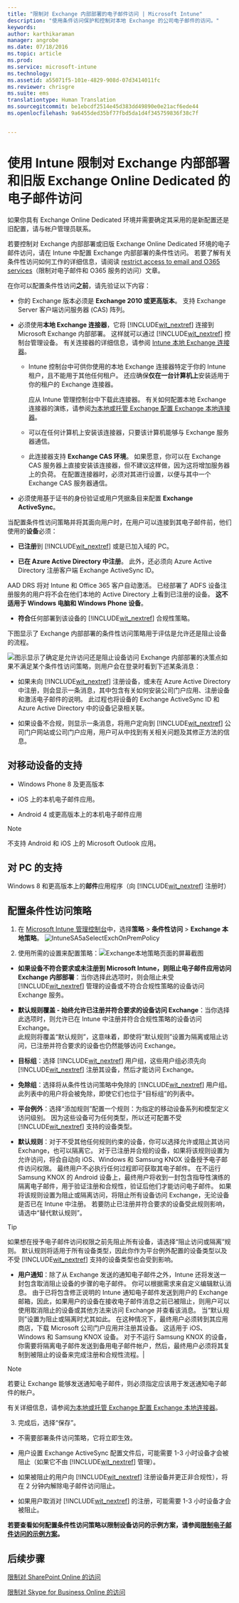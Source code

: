 ```yaml
---
title: "限制对 Exchange 内部部署的电子邮件访问 | Microsoft Intune"
description: "使用条件访问保护和控制对本地 Exchange 的公司电子邮件的访问。"
keywords: 
author: karthikaraman
manager: angrobe
ms.date: 07/18/2016
ms.topic: article
ms.prod: 
ms.service: microsoft-intune
ms.technology: 
ms.assetid: a55071f5-101e-4829-908d-07d3414011fc
ms.reviewer: chrisgre
ms.suite: ems
translationtype: Human Translation
ms.sourcegitcommit: be1ebcdf2514e45d383dd49890e0e21acf6ede44
ms.openlocfilehash: 9a6455ded35bf77fbd5da1d4f345759836f38c7f


---
```


# 使用 Intune 限制对 Exchange 内部部署和旧版 Exchange Online Dedicated 的电子邮件访问


如果你具有 Exchange Online Dedicated 环境并需要确定其采用的是新配置还是旧配置，请与帐户管理员联系。


若要控制对 Exchange 内部部署或旧版 Exchange Online Dedicated 环境的电子邮件访问，请在 Intune 中配置 Exchange 内部部署的条件性访问。
若要了解有关条件性访问如何工作的详细信息，请阅读 [restrict access to email and O365 services]( restrict-access-to-email-and-o365-services-with-microsoft-intune.md)（限制对电子邮件和 O365 服务的访问）文章。

在你可以配置条件性访问**之前**，请先验证以下内容：

-   你的 Exchange 版本必须是 **Exchange 2010 或更高版本**。 支持 Exchange Server 客户端访问服务器 (CAS) 阵列。

-   必须使用**本地 Exchange 连接器**，它将 [!INCLUDE[wit_nextref](../includes/wit_nextref_md.md)] 连接到 Microsoft Exchange 内部部署。 这样就可以通过 [!INCLUDE[wit_nextref](../includes/wit_nextref_md.md)] 控制台管理设备。 有关连接器的详细信息，请参阅 [Intune 本地 Exchange 连接器](intune-on-premises-exchange-connector.md)。

    -   Intune 控制台中可供你使用的本地 Exchange 连接器特定于你的 Intune 租户，且不能用于其他任何租户。 还应确保**仅在一台计算机上**安装适用于你的租户的 Exchange 连接器。

        应从 Intune 管理控制台中下载此连接器。  有关如何配置本地 Exchange 连接器的演练，请参阅[为本地或托管 Exchange 配置 Exchange 本地连接器](intune-on-premises-exchange-connector.md)。

    -   可以在任何计算机上安装该连接器，只要该计算机能够与 Exchange 服务器通信。

    -   此连接器支持 **Exchange CAS 环境**。 如果愿意，你可以在 Exchange CAS 服务器上直接安装该连接器，但不建议这样做，因为这将增加服务器上的负荷。
    在配置连接器时，必须对其进行设置，以便与其中一个 Exchange CAS 服务器通信。

-   必须使用基于证书的身份验证或用户凭据条目来配置 **Exchange ActiveSync**。

当配置条件性访问策略并将其面向用户时，在用户可以连接到其电子邮件前，他们使用的**设备**必须：

-  **已注册**到 [!INCLUDE[wit_nextref](../includes/wit_nextref_md.md)] 或是已加入域的 PC。

-  **已在 Azure Active Directory 中注册**。 此外，还必须向 Azure Active Directory 注册客户端 Exchange ActiveSync ID。

  AAD DRS 将对 Intune 和 Office 365 客户自动激活。 已经部署了 ADFS 设备注册服务的用户将不会在他们本地的 Active Directory 上看到已注册的设备。 **这不适用于 Windows 电脑和 Windows Phone 设备**。

-   **符合**任何部署到该设备的 [!INCLUDE[wit_nextref](../includes/wit_nextref_md.md)] 合规性策略。

下图显示了 Exchange 内部部署的条件性访问策略用于评估是允许还是阻止设备的流程。

![图示显示了确定是允许访问还是阻止设备访问 Exchange 内部部署的决策点](../media/ConditionalAccess8-2.png)如果不满足某个条件性访问策略，则用户会在登录时看到下述某条消息：

- 如果未向 [!INCLUDE[wit_nextref](../includes/wit_nextref_md.md)] 注册设备，或未在 Azure Active Directory 中注册，则会显示一条消息，其中包含有关如何安装公司门户应用、注册设备和激活电子邮件的说明。 此过程也将设备的 Exchange ActiveSync ID 和 Azure Active Directory 中的设备记录相关联。

-   如果设备不合规，则显示一条消息，将用户定向到 [!INCLUDE[wit_nextref](../includes/wit_nextref_md.md)] 公司门户网站或公司门户应用，用户可从中找到有关相关问题及其修正方法的信息。

## 对移动设备的支持
-   Windows Phone 8 及更高版本

-   iOS 上的本机电子邮件应用。

-   Android 4 或更高版本上的本机电子邮件应用
> [!NOTE]
> 不支持 Android 和 iOS 上的 Microsoft Outlook 应用。

## 对 PC 的支持

Windows 8 和更高版本上的**邮件**应用程序（向 [!INCLUDE[wit_nextref](../includes/wit_nextref_md.md)] 注册时）

##  配置条件性访问策略

1.  在 [Microsoft Intune 管理控制台](https://manage.microsoft.com)中，选择**策略**  >  **条件性访问**  >  **Exchange 本地策略**。
![IntuneSA5aSelectExchOnPremPolicy](../media/IntuneSA5aSelectExchOnPremPolicy.png)

2.  使用所需的设置来配置策略：![Exchange本地策略页面的屏幕截图](../media/IntuneSA5bExchangeOnPremPolicy.png)

  - **如果设备不符合要求或未注册到 Microsoft Intune，则阻止电子邮件应用访问 Exchange 内部部署**：当你选择此选项时，则会阻止未受 [!INCLUDE[wit_nextref](../includes/wit_nextref_md.md)] 管理的设备或不符合合规性策略的设备访问 Exchange 服务。

  - **默认规则覆盖 - 始终允许已注册并符合要求的设备访问 Exchange**：当你选择此选项时，则允许已在 Intune 中注册并符合合规性策略的设备访问 Exchange。  
  此规则将覆盖“默认规则”，这意味着，即使将“默认规则”设置为隔离或阻止访问，已注册并符合要求的设备也仍然能够访问 Exchange。

  - **目标组**：选择 [!INCLUDE[wit_nextref](../includes/wit_nextref_md.md)] 用户组，这些用户组必须先向 [!INCLUDE[wit_nextref](../includes/wit_nextref_md.md)] 注册其设备，然后才能访问 Exchange。

  - **免除组**：选择将从条件性访问策略中免除的 [!INCLUDE[wit_nextref](../includes/wit_nextref_md.md)] 用户组。 此列表中的用户将会被免除，即使它们也位于“目标组”的列表中。

  - **平台例外**：选择“添加规则”配置一个规则：为指定的移动设备系列和模型定义访问级别。 因为这些设备可为任何类型，所以还可配置不受 [!INCLUDE[wit_nextref](../includes/wit_nextref_md.md)] 支持的设备类型。

  - **默认规则**：对于不受其他任何规则约束的设备，你可以选择允许或阻止其访问 Exchange，也可以隔离它。 对于已注册并合规的设备，如果将该规则设置为允许访问，将会自动向 iOS、Windows 和 Samsung KNOX 设备授予电子邮件访问权限。 最终用户不必执行任何过程即可获取其电子邮件。  在不运行 Samsung KNOX 的 Android 设备上，最终用户将收到一封包含指导性演练的隔离电子邮件，用于验证注册和合规性，验证后他们才能访问电子邮件。 如果将该规则设置为阻止或隔离访问，将阻止所有设备访问 Exchange，无论设备是否已在 Intune 中注册。 若要防止已注册并符合要求的设备受此规则影响，请选中“替代默认规则”。
>[!TIP]
>如果想在授予电子邮件访问权限之前先阻止所有设备，请选择“阻止访问或隔离”规则。 默认规则将适用于所有设备类型，因此你作为平台例外配置的设备类型以及不受 [!INCLUDE[wit_nextref](../includes/wit_nextref_md.md)] 支持的设备类型也会受到影响。

  - **用户通知**：除了从 Exchange 发送的通知电子邮件之外，Intune 还将发送一封包含取消阻止设备的步骤的电子邮件。 你可以根据需求来自定义编辑默认消息。 由于已将包含修正说明的 Intune 通知电子邮件发送到用户的 Exchange 邮箱，因此，如果用户的设备在接收电子邮件消息之前已被阻止，则用户可以使用取消阻止的设备或其他方法来访问 Exchange 并查看该消息。 当“默认规则”设置为阻止或隔离时尤其如此。  在这种情况下，最终用户必须转到其应用商店，下载 Microsoft 公司门户应用并注册其设备。 这适用于 iOS、Windows 和 Samsung KNOX 设备。  对于不运行 Samsung KNOX 的设备，你需要将隔离电子邮件发送到备用电子邮件帐户，然后，最终用户必须将其复制到被阻止的设备来完成注册和合规性流程。|
  > [!NOTE]
  > 若要让 Exchange 能够发送通知电子邮件，则必须指定应该用于发送通知电子邮件的帐户。
  >
  > 有关详细信息，请参阅[为本地或托管 Exchange 配置 Exchange 本地连接器](intune-on-premises-exchange-connector.md)。

3.  完成后，选择“保存”。

-   不需要部署条件访问策略，它将立即生效。

-   用户设置 Exchange ActiveSync 配置文件后，可能需要 1-3 小时设备才会被阻止（如果它不由 [!INCLUDE[wit_nextref](../includes/wit_nextref_md.md)] 管理）。

-   如果被阻止的用户向 [!INCLUDE[wit_nextref](../includes/wit_nextref_md.md)] 注册设备并更正非合规性），将在 2 分钟内解除电子邮件访问阻止。

-   如果用户取消对 [!INCLUDE[wit_nextref](../includes/wit_nextref_md.md)] 的注册，可能需要 1-3 小时设备才会被阻止。

**若要查看如何配置条件性访问策略以限制设备访问的示例方案，请参阅[限制电子邮件访问的示例方案](restrict-email-access-example-scenarios.md)。**

## 后续步骤
[限制对 SharePoint Online 的访问](restrict-access-to-sharepoint-online-with-microsoft-intune.md)

[限制对 Skype for Business Online 的访问](restrict-access-to-skype-for-business-online-with-microsoft-intune.md)



<!--HONumber=Jul16_HO5-->


